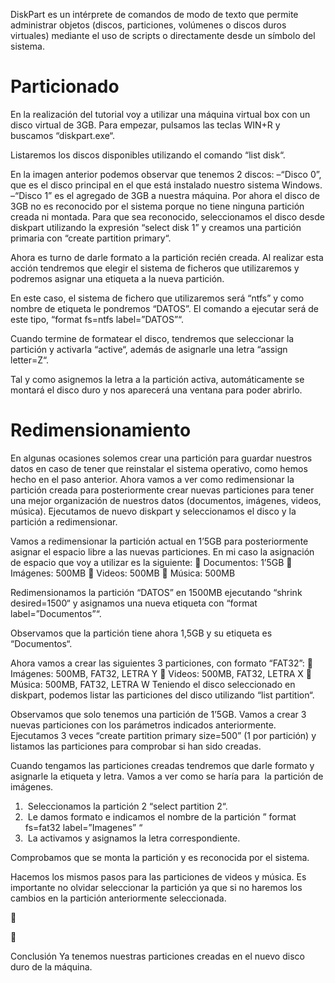DiskPart es un intérprete de comandos de modo de texto que permite administrar objetos
(discos, particiones, volúmenes o discos duros virtuales) mediante el uso de scripts o
directamente desde un símbolo del sistema.
# Particionado
En la realización del tutorial voy a utilizar una máquina virtual box con un disco virtual de
3GB.
Para empezar, pulsamos las teclas WIN+R y buscamos “diskpart.exe“.

Listaremos los discos disponibles utilizando el comando “list disk“.

En la imagen anterior podemos observar que tenemos 2 discos:
–“Disco 0”, que es el disco principal en el que está instalado nuestro sistema Windows.
–“Disco 1” es el agregado de 3GB a nuestra máquina.
Por ahora el disco de 3GB no es reconocido por el sistema porque no tiene ninguna
partición creada ni montada. Para que sea reconocido, seleccionamos el disco desde
diskpart utilizando la expresión “select disk 1” y creamos una partición primaria con
“create partition primary“.

Ahora es turno de darle formato a la partición recién creada. Al realizar esta acción
tendremos que elegir el sistema de ficheros que utilizaremos y podremos asignar una
etiqueta a la nueva partición.

En este caso, el sistema de fichero que utilizaremos será “ntfs” y como nombre de etiqueta
le pondremos “DATOS”. El comando a ejecutar será de este tipo, “format fs=ntfs
label=”DATOS”“.

Cuando termine de formatear el disco, tendremos que seleccionar la partición y activarla
“active“, además de asignarle una letra “assign letter=Z“.

Tal y como asignemos la letra a la partición activa, automáticamente se montará el disco
duro y nos aparecerá una ventana para poder abrirlo.

# Redimensionamiento
En algunas ocasiones solemos crear una partición para guardar nuestros datos en caso de
tener que reinstalar el sistema operativo, como hemos hecho en el paso anterior. Ahora
vamos a ver como redimensionar la partición creada para posteriormente crear nuevas
particiones para tener una mejor organización de nuestros datos (documentos, imágenes,
videos, música).
Ejecutamos de nuevo diskpart y seleccionamos el disco y la partición a redimensionar.

Vamos a redimensionar la partición actual en 1’5GB para posteriormente asignar el
espacio libre a las nuevas particiones. En mi caso la asignación de espacio que voy a
utilizar es la siguiente:
 Documentos: 1’5GB
 Imágenes: 500MB
 Videos: 500MB
 Música: 500MB

Redimensionamos la partición “DATOS” en 1500MB ejecutando “shrink desired=1500“ y
asignamos una nueva etiqueta con “format label=”Documentos”“.

Observamos que la partición tiene ahora 1,5GB y su etiqueta es “Documentos“.

Ahora vamos a crear las siguientes 3 particiones, con formato “FAT32”:
 Imágenes: 500MB, FAT32, LETRA Y
 Videos: 500MB, FAT32, LETRA X
 Música: 500MB, FAT32, LETRA W
Teniendo el disco seleccionado en diskpart, podemos listar las particiones del disco
utilizando “list partition“.

Observamos que solo tenemos una partición de 1’5GB. Vamos a crear 3 nuevas
particiones con los parámetros indicados anteriormente.
Ejecutamos 3 veces “create partition primary size=500” (1 por partición) y listamos las
particiones para comprobar si han sido creadas.

Cuando tengamos las particiones creadas tendremos que darle formato y asignarle la
etiqueta y letra.
Vamos a ver como se haría para  la partición de imágenes.
1.  Seleccionamos la partición 2 “select partition 2“.
2.  Le damos formato e indicamos el nombre de la partición ” format fs=fat32
label=”Imagenes” “
3.  La activamos y asignamos la letra correspondiente.

Comprobamos que se monta la partición y es reconocida por el sistema.

Hacemos los mismos pasos para las particiones de videos y música. Es importante no
olvidar seleccionar la partición ya que si no haremos los cambios en la partición
anteriormente seleccionada.





Conclusión
Ya tenemos nuestras particiones creadas en el nuevo disco duro de la máquina.
